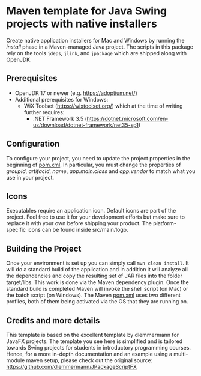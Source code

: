 # Maven template for Java Swing projects with native installers

Create native application installers for Mac and Windows by running the *install* phase in a Maven-managed Java project. The scripts in this package rely on the tools `jdeps`, `jlink`, and `jpackage` which are shipped along with OpenJDK.

## Prerequisites 

* OpenJDK 17 or newer (e.g. https://adoptium.net/)
* Additional prerequisites for Windows:
  * WiX Toolset (https://wixtoolset.org/) which at the time of writing further requires:
    * .NET Framework 3.5 (https://dotnet.microsoft.com/en-us/download/dotnet-framework/net35-sp1)

## Configuration

To configure your project, you need to update the project properties in the beginning of [pom.xml](./pom.xml). In particular, you must change the properties of *groupId*, *artifacId*, *name*, *app.main.class* and *app.vendor* to match what you use in your project.

## Icons

Executables require an application icon. Default icons are part of the project. Feel free to use it for your development efforts but make sure to replace it with your own before shipping your product. The platform-specific icons can be found inside src/main/logo.

## Building the Project
Once your environment is set up you can simply call `mvn clean install`. It will do a standard build of the application and in addition it will analyze all the dependencies and copy the resulting set of JAR files into the folder target/libs. This work is done via the Maven dependency plugin. Once the standard build is completed Maven will invoke the shell script (on Mac) or the batch script (on Windows). The Maven [pom.xml](./pom.xml) uses two different profiles, both of them being activated via the OS that they are running on.

## Credits and more details

This template is based on the excellent template by dlemmermann for JavaFX projects. The template you see here is simplified and is tailored towards Swing projects for students in introductory programming courses. Hence, for a more in-depth documentation and an example using a multi-module maven setup, please check out the original source: https://github.com/dlemmermann/JPackageScriptFX
